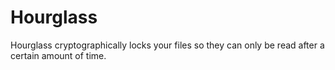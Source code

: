 # Hourglass
Hourglass cryptographically locks your files so they can only be read after a certain amount of time.
